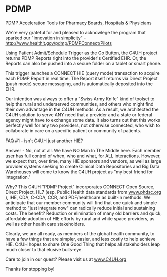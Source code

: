 PDMP
====

PDMP Acceleration Tools for Pharmacy Boards, Hospitals &amp; Physicians

We're very grateful for and pleased to acknowlege the program that sparked our
"innovation in simplicity" - http://www.healthit.gov/pdmp/PDMPConnect/Pilots 

Using Patient Admit/Schedule Trigger as the Go Button, the C4UH project returns
PDMP Reports right into the provider's Certified EHR.  Or, the Reports can also
be pushed into a secure folder on a tablet or smart phone.  

This trigger launches a CONNECT HIE (query mode) transaction to acquire each
PDMP Report in real time.  The Report itself returns via Direct Project (push mode)
secure messaging, and is automatically deposited into the EHR.

Our intention was always to offer a "Swiss Army Knife" kind of toolset to help the
rural and underserved communities, and others who might find their own advantage in 
the C4UH methods.  As a result, we architected the C4UH solution to serve ANY need that
a provider and a state or federal agency might have to exchange some data.  It also
turns out that this works perfectly well for any two providers, not otherwise connected,
who wish to collaborate in care on a specific patient or community of patients.

FAQ #1 - isn't C4UH just another HIE?

Answer - No, not at all.  We have NO Man In The Middle here.  Each member user has full
control of when, who and what, for ALL interactions.  However, we expect that, over
time, many HIE sponsors and vendors, as well as large provider systems seeking to create
Clinical Data Repositories and Big Data Warehouses will come to know the C4UH project as
"my best friend for integration."

Why?  This C4UH "PDMP Project" incorporates CONNECT Open Source, Direct Project, HL7 (esp. Public
Health data standards from www.phdsc.org ), IHE, CDA, C-CDA, CCR, and PDF/healthcare as built-in
methods.  We anticipate that our member community will find that one quick and simple method to
"just integrate now" can radically reduce initial and sustaining costs. The benefit?  Reduction
or elimination of many old barriers and quick, affordable adoption of HIE efforts by rural and
white space providers, as well as other health care stakeholders.

Clearly, we are all ready, as members of the global health community, to have a few things
that are simpler, easier, and less costly to help achieve HIE.  C4UH hopes to share One Good Thing
that helps all stakeholders leap much closer to that elusive bulls-eye.

Care to join in our quest?  Please visit us at www.C4UH.org 

Thanks for stopping by!
